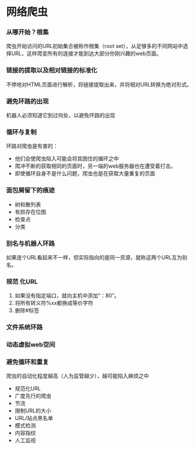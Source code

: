 # 网络爬虫
### 从哪开始？根集
爬虫开始访问的URL初始集合被称作根集（root set），从足够多的不同网站中选择URL，这样爬变所有的连接才能到达大部分你刚兴趣的web页面。

### 链接的提取以及相对链接的标准化
不停地对HTML页面进行解析，将链接提取出来，并将相对URL转换为绝对形式。

### 避免环路的出现
机器人必须知道它到过何处，以避免环路的出现

### 循环与复制
环路对爬虫是有害的：
- 他们会使爬虫陷入可能会将其困住的循环之中
- 爬冲不断的获取相同的页面时，另一端的web服务器也在遭受着打击。
- 即使循环自身不是什么问题，爬虫也是在获取大量重复的页面

### 面包屑留下的痕迹
- 树和散列表
- 有损存在位图
- 检查点
- 分类

### 别名与机器人环路
如果连个URL看起来不一样，但实际指向的是同一资源，就称这两个URL互为别名。

### 规范 化URL
1. 如果没有指定端口，就向主机中添加“：80”。
2. 将所有转义符%xx都换成等价字符
3. 删除#标签

### 文件系统环路

### 动态虚拟web空间

### 避免循环和重复
爬虫的自动化程度越高（人为监管越少），越可能陷入麻烦之中
- 规范化URL
- 广度先行的爬虫
- 节流
- 限制URL的大小
- URL/站点黑名单
- 模式检测
- 内容指纹
- 人工监视

